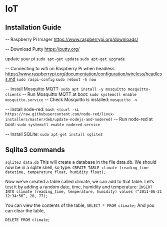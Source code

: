 # IoT

## Installation Guide
-- Raspberry Pi Imager
https://www.raspberrypi.org/downloads/

-- Download Putty
https://putty.org/

update your pi
`sudo apt-get update`
`sudo apt-get upgrade`

-- Connecting to wifi on Raspberry Pi when headless
https://www.raspberrypi.org/documentation/configuration/wireless/headless.md
`sudo raspi-config`
`sudo reboot -h now`

-- Install Mosquitto MQTT: 
`sudo apt install -y mosquitto mosquitto-clients`
-- Run Mosquitto MQTT at boot:
`sudo systemctl enable mosquitto.service`
-- Check Mosquitto is installed:
`mosquitto -v`

-- install node-red: 
`bash <(curl -sL https://raw.githubusercontent.com/node-red/linux-installers/master/deb/update-nodejs-and-nodered)`
-- Run node-red at boot:
`sudo systemctl enable nodered.service`

-- Install SQLite:
`sudo apt-get install sqlite3`

## Sqlite3 commands
`sqlite3 data.db`
This will create a database in the file data.db. We should now be in a sqlite shell, so type:
`CREATE TABLE climate (reading_time datetime, temperature float, humidity float);`

Now we’ve created a table called climate, we can add to that table. Let’s test it by adding a random date, time, humidity and temperature:
`INSERT INTO climate (reading_time, temperature, humidity) values (“2011-06-21 12:34:56”, 20, 77);`

You can view the contents of the table,
`SELECT * FROM climate;`
And you can clear the table,

`DELETE FROM climate;`
